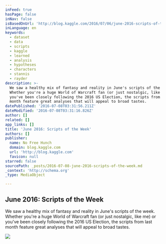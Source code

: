 ```yaml
---
inFeed: true
hasPage: false
inNav: false
isBasedOnUrl: 'http://blog.kaggle.com/2016/07/06/june-2016-scripts-of-the-week/'
inLanguage: en
keywords:
  - dataset
  - data
  - scripts
  - kaggle
  - learned
  - analysis
  - hypotheses
  - characters
  - stannis
  - rayder
description: >-
  We saw a healthy mix of fantasy and reality in June's scripts of the week.
  Whether you're a huge World of Warcraft fan (or just nostalgic, like me) or
  you've been closely following the 2016 US Election, the scripts from last
  month feature great analyses that will appeal to broad tastes.
datePublished: '2016-07-08T03:31:56.211Z'
dateModified: '2016-07-08T03:31:16.826Z'
author: []
related: []
app_links: []
title: 'June 2016: Scripts of the Week'
authors: []
publisher:
  name: No Free Hunch
  domain: blog.kaggle.com
  url: 'http://blog.kaggle.com'
  favicon: null
starred: false
sourcePath: _posts/2016-07-08-june-2016-scripts-of-the-week.md
_context: 'http://schema.org'
_type: MediaObject

---
```

<article style=""><h1>June 2016: Scripts of the Week</h1><p>We saw a healthy mix of fantasy and reality in June's scripts of the week. Whether you're a huge World of Warcraft fan (or just nostalgic, like me) or you've been closely following the 2016 US Election, the scripts from last month feature great analyses that will appeal to broad tastes.</p><img src="http://blog.kaggle.com/wp-content/uploads/2016/07/GoT-analysis-800x.png" /></article>